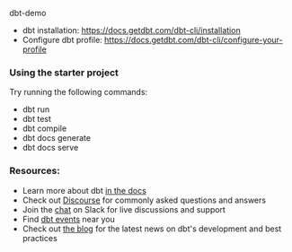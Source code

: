 dbt-demo

- dbt installation: https://docs.getdbt.com/dbt-cli/installation
- Configure dbt profile: https://docs.getdbt.com/dbt-cli/configure-your-profile

### Using the starter project

Try running the following commands:
- dbt run
- dbt test
- dbt compile
- dbt docs generate
- dbt docs serve


### Resources:
- Learn more about dbt [in the docs](https://docs.getdbt.com/docs/introduction)
- Check out [Discourse](https://discourse.getdbt.com/) for commonly asked questions and answers
- Join the [chat](http://slack.getdbt.com/) on Slack for live discussions and support
- Find [dbt events](https://events.getdbt.com) near you
- Check out [the blog](https://blog.getdbt.com/) for the latest news on dbt's development and best practices

